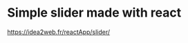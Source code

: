 # Simple slider made with react

<a href="https://idea2web.fr/reactApp/slider/" target="_blank">https://idea2web.fr/reactApp/slider/</a>
